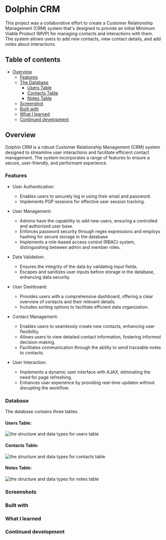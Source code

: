 # Dolphin CRM

This project was a collaborative effort to create a Customer Relationship Management (CRM) system that's designed to provide an initial Minimum Viable Product (MVP) for managing contacts and interactions with them. The system allows users to add new contacts, view contact details, and add notes about interactions. 

## Table of contents

- [Overview](#overview)
  - [Features](#features)
  - [The Database](#database)
    - [Users Table](#users-table)
    - [Contacts Table](#contacts-table)
    - [Notes Table](#notes-table)
  - [Screenshot](#screenshot)
  - [Built with](#built-with)
  - [What I learned](#what-i-learned)
  - [Continued development](#continued-development)

## Overview
Dolphin CRM is a robust Customer Relationship Management (CRM) system designed to streamline user interactions and facilitate efficient contact management. The system incorporates a range of features to ensure a secure, user-friendly, and performant experience. 

### Features
  - User Authentication:
    - Enables users to securely log in using their email and password.
    - Implements PGP sessions for effective user session tracking.
     
  - User Management:
    - Admins have the capability to add new users, ensuring a controlled and authorized user base.
    - Enforces password security through regex expressions and employs hashing for secure storage in the database.
    - Implements a role-based access control (RBAC) system, distinguishing between admin and member roles.

  - Data Validation:
    - Ensures the integrity of the data by validating input fields.
    - Escapes and sanitizes user inputs before storage in the database, enhancing data security.

  - User Dashboard:
    - Provides users with a comprehensive dashboard, offering a clear overview of contacts and their relevant details.
    - Includes sorting options to facilitate efficient data organization.

  - Contact Management:
    - Enables users to seamlessly create new contacts, enhancing user flexibility.
    - Allows users to view detailed contact information, fostering informed decision-making.
    - Facilitates communication through the ability to send traceable notes to contacts.

  - User Interaction:
    - Implements a dynamic user interface with AJAX, eliminating the need for page refreshing.
    - Enhances user experience by providing real-time updates without disrupting the workflow.

### Database
The database contains three tables.
  #### Users Table:
  ![the structure and data types for users table](https://github.com/jaecoder20/info2180-finalproject/assets/108883378/da1a8949-c4aa-4618-b6c9-f6b312edd899)
  #### Contacts Table:
  ![the structure and data types for contacts table](https://github.com/jaecoder20/info2180-finalproject/assets/108883378/37e1f897-82bd-4e16-ba00-596b24fc1d13)

  #### Notes Table:
  ![the structure and data types for notes table](https://github.com/jaecoder20/info2180-finalproject/assets/108883378/4f17bce7-8290-481e-b18b-1a90945d2ff6)



### Screenshots




### Built with


### What I learned



### Continued development









